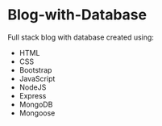 # Blog-with-Database
Full stack blog with database created using:
- HTML
- CSS
- Bootstrap
- JavaScript
- NodeJS
- Express
- MongoDB
- Mongoose
